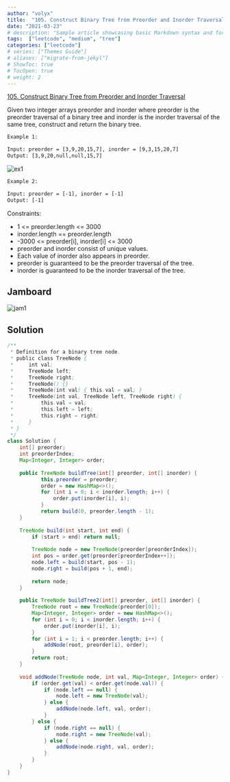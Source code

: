 ```yaml
---
author: "volyx"
title:  "105. Construct Binary Tree from Preorder and Inorder Traversal"
date: "2021-03-23"
# description: "Sample article showcasing basic Markdown syntax and formatting for HTML elements."
tags:  ["leetcode", "medium", "tree"]
categories: ["leetcode"]
# series: ["Themes Guide"]
# aliases: ["migrate-from-jekyl"]
# ShowToc: true
# TocOpen: true
# weight: 2
---
```


[105. Construct Binary Tree from Preorder and Inorder Traversal](https://leetcode.com/problems/construct-binary-tree-from-preorder-and-inorder-traversal/)

Given two integer arrays preorder and inorder where preorder is the preorder traversal of a binary tree and inorder is the inorder traversal of the same tree, construct and return the binary tree.

```txt
Example 1:

Input: preorder = [3,9,20,15,7], inorder = [9,3,15,20,7]
Output: [3,9,20,null,null,15,7]
```

![ex1](/images/2021-03-23-ex1.jpg)

```txt
Example 2:

Input: preorder = [-1], inorder = [-1]
Output: [-1]
```

Constraints:

- 1 <= preorder.length <= 3000
- inorder.length == preorder.length
- -3000 <= preorder[i], inorder[i] <= 3000
- preorder and inorder consist of unique values.
- Each value of inorder also appears in preorder.
- preorder is guaranteed to be the preorder traversal of the tree.
- inorder is guaranteed to be the inorder traversal of the tree.

## Jamboard

![jam1](/images/105_Construct_Binary_Tree_from_Preorder_and_Inorder_Traversal.png)

## Solution

```java
/**
 * Definition for a binary tree node.
 * public class TreeNode {
 *     int val;
 *     TreeNode left;
 *     TreeNode right;
 *     TreeNode() {}
 *     TreeNode(int val) { this.val = val; }
 *     TreeNode(int val, TreeNode left, TreeNode right) {
 *         this.val = val;
 *         this.left = left;
 *         this.right = right;
 *     }
 * }
 */
class Solution {
    int[] preorder;
    int preorderIndex; 
    Map<Integer, Integer> order;
                   
    public TreeNode buildTree(int[] preorder, int[] inorder) {
           this.preorder = preorder;
           order = new HashMap<>();
           for (int i = 0; i < inorder.length; i++) {
               order.put(inorder[i], i);
           }
           return build(0, preorder.length - 1);
    }
    
    TreeNode build(int start, int end) {
        if (start > end) return null;
        
        TreeNode node = new TreeNode(preorder[preorderIndex]);
        int pos = order.get(preorder[preorderIndex++]);
        node.left = build(start, pos - 1);
        node.right = build(pos + 1, end);
        
        return node;
    }
    
    public TreeNode buildTree2(int[] preorder, int[] inorder) {
        TreeNode root = new TreeNode(preorder[0]);
        Map<Integer, Integer> order = new HashMap<>();
        for (int i = 0; i < inorder.length; i++) {
            order.put(inorder[i], i);
        }
        for (int i = 1; i < preorder.length; i++) {
            addNode(root, preorder[i], order);
        }
        return root;
    }
    
    void addNode(TreeNode node, int val, Map<Integer, Integer> order) {
        if (order.get(val) < order.get(node.val)) {
            if (node.left == null) {
                node.left = new TreeNode(val);
            } else {
                addNode(node.left, val, order);
            }
        } else {
            if (node.right == null) {
                node.right = new TreeNode(val);
            } else {
                addNode(node.right, val, order);
            }
        }
    }
}
```
